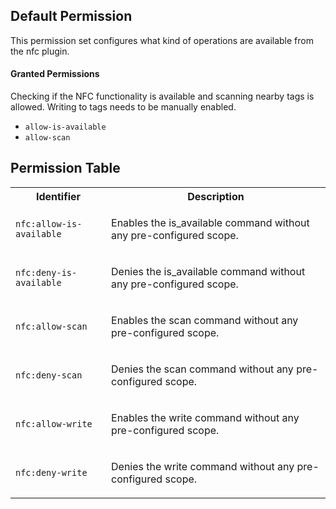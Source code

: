 ## Default Permission

This permission set configures what kind of operations are available from the
nfc plugin.

#### Granted Permissions

Checking if the NFC functionality is available and scanning nearby tags is
allowed. Writing to tags needs to be manually enabled.

-   `allow-is-available`
-   `allow-scan`

## Permission Table

<table>
<tr>
<th>Identifier</th>
<th>Description</th>
</tr>

<tr>
<td>

`nfc:allow-is-available`

</td>
<td>

Enables the is_available command without any pre-configured scope.

</td>
</tr>

<tr>
<td>

`nfc:deny-is-available`

</td>
<td>

Denies the is_available command without any pre-configured scope.

</td>
</tr>

<tr>
<td>

`nfc:allow-scan`

</td>
<td>

Enables the scan command without any pre-configured scope.

</td>
</tr>

<tr>
<td>

`nfc:deny-scan`

</td>
<td>

Denies the scan command without any pre-configured scope.

</td>
</tr>

<tr>
<td>

`nfc:allow-write`

</td>
<td>

Enables the write command without any pre-configured scope.

</td>
</tr>

<tr>
<td>

`nfc:deny-write`

</td>
<td>

Denies the write command without any pre-configured scope.

</td>
</tr>
</table>

